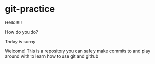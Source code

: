 # git-practice

Hello!!!!!


How do you do?

Today is sunny.


Welcome! This is a repository you can safely make commits to and play around with to learn how to use git and github
